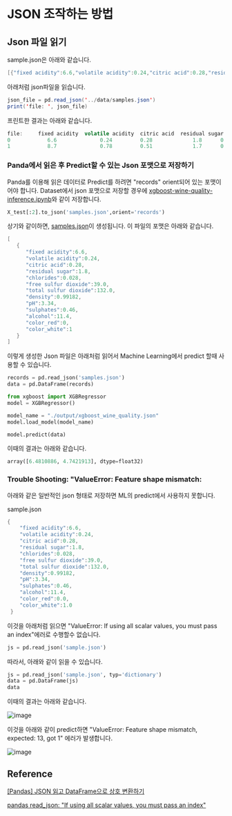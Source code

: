 # JSON 조작하는 방법

## Json 파일 읽기

sample.json은 아래와 같습니다.

```java
[{"fixed acidity":6.6,"volatile acidity":0.24,"citric acid":0.28,"residual sugar":1.8,"chlorides":0.028,"free sulfur dioxide":39.0,"total sulfur dioxide":132.0,"density":0.99182,"pH":3.34,"sulphates":0.46,"alcohol":11.4,"color_red":0,"color_white":1},{"fixed acidity":8.7,"volatile acidity":0.78,"citric acid":0.51,"residual sugar":1.7,"chlorides":0.415,"free sulfur dioxide":12.0,"total sulfur dioxide":66.0,"density":0.99623,"pH":3.0,"sulphates":1.17,"alcohol":9.2,"color_red":1,"color_white":0}]
```

아래처럼 json파일을 읽습니다.

```java
json_file = pd.read_json('../data/samples.json')
print('file: ', json_file)
```

프린트한 결과는 아래와 같습니다. 
```java
file:     fixed acidity  volatile acidity  citric acid  residual sugar  chlorides  free sulfur dioxide  ...  density    pH  sulphates  alcohol  color_red  color_white
0            6.6              0.24         0.28             1.8      0.028                   39  ...  0.99182  3.34       0.46     11.4          0            1
1            8.7              0.78         0.51             1.7      0.415                   12  ...  0.99623  3.00       1.17      9.2          1            0
```

### Panda에서 읽은 후 Predict할 수 있는 Json 포맷으로 저장하기 

Panda를 이용해 읽은 데이터로 Predict를 하려면 "records" orient되어 있는 포맷이어야 합니다. Dataset에서 json 포맷으로 저장할 경우에 [xgboost-wine-quality-inference.ipynb](https://github.com/kyopark2014/ML-Algorithms/blob/main/kaggle/xgboost-wine-quality/xgboost-wine-quality-inference.ipynb)와 같이 저장합니다.

```python
X_test[:2].to_json('samples.json',orient='records')
```

상기와 같이하면, [samples.json](https://github.com/kyopark2014/ML-Algorithms/blob/main/kaggle/xgboost-wine-quality/samples.json)이 생성됩니다. 이 파일의 포맷은 아래와 같습니다. 

```java
[
   {
      "fixed acidity":6.6,
      "volatile acidity":0.24,
      "citric acid":0.28,
      "residual sugar":1.8,
      "chlorides":0.028,
      "free sulfur dioxide":39.0,
      "total sulfur dioxide":132.0,
      "density":0.99182,
      "pH":3.34,
      "sulphates":0.46,
      "alcohol":11.4,
      "color_red":0,
      "color_white":1
   }
]
```

이렇게 생성한 Json 파일은 아래처럼 읽어서 Machine Learning에서 predict 할때 사용할 수 있습니다. 

```python
records = pd.read_json('samples.json')
data = pd.DataFrame(records)

from xgboost import XGBRegressor
model = XGBRegressor()

model_name = "./output/xgboost_wine_quality.json"
model.load_model(model_name)

model.predict(data)
```

이때의 결과는 아래와 같습니다. 

```python
array([6.4810886, 4.7421913], dtype=float32)
```

### Trouble Shooting: "ValueError: Feature shape mismatch:

아래와 같은 일반적인 json 형태로 저장하면 ML의 predict에서 사용하지 못합니다. 

sample.json

```java
{
    "fixed acidity":6.6,
    "volatile acidity":0.24,
    "citric acid":0.28,
    "residual sugar":1.8,
    "chlorides":0.028,
    "free sulfur dioxide":39.0,
    "total sulfur dioxide":132.0,
    "density":0.99182,
    "pH":3.34,
    "sulphates":0.46,
    "alcohol":11.4,
    "color_red":0.0,
    "color_white":1.0
 }
```

이것을 아래처럼 읽으면 "ValueError: If using all scalar values, you must pass an index"에러로 수행할수 없습니다.
```python
js = pd.read_json('sample.json')
```

따라서, 아래와 같이 읽을 수 있습니다.

```python
js = pd.read_json('sample.json', typ='dictionary')
data = pd.DataFrame(js)
data
```

이때의 결과는 아래와 같습니다.

![image](https://user-images.githubusercontent.com/52392004/199205986-8fc6473c-3200-4387-8209-41934f801844.png)

이것을 아래와 같이 predict하면 "ValueError: Feature shape mismatch, expected: 13, got 1" 에러가 발생합니다. 

![image](https://user-images.githubusercontent.com/52392004/199206243-cd29217a-5967-44dd-92be-5b5f73cf51aa.png)





## Reference 

[[Pandas] JSON 읽고 DataFrame으로 상호 변환하기](https://bio-info.tistory.com/113)

[pandas read_json: "If using all scalar values, you must pass an index"](https://stackoverflow.com/questions/38380795/pandas-read-json-if-using-all-scalar-values-you-must-pass-an-index)
